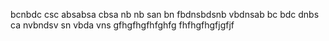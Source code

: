 bcnbdc
csc absabsa
cbsa nb nb
san bn
fbdnsbdsnb
vbdnsab
bc bdc dnbs ca
nvbndsv sn
vbda vns
gfhgfhgfhfghfg
fhfhgfhgfjgfjf
